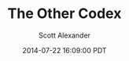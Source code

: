 ---
layout: podcast
title: "The Other Codex"
author: Scott Alexander
description: https://slatestarcodex.com/2014/07/22/the-other-codex/
date: 2014-07-22 16:09:00 PDT
length: 295491
duration: 74
guid: the-other-codex
---